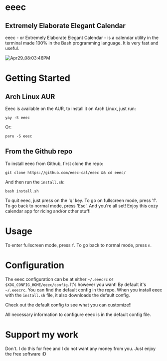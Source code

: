 # eeec
## Extremely Elaborate Elegant Calendar

eeec - or Extremely Elaborate Elegant Calendar - is a calendar utility in the terminal made 100% in the Bash programming language. It is very fast and useful.

![Apr29_08:03:46PM](https://github.com/eeec-cal/eeec/assets/165475152/594cb519-51b0-410a-9e88-4fe118768d00)

# Getting Started

## Arch Linux AUR

Eeec is available on the AUR, to install it on Arch Linux, just run:
```
yay -S eeec
```
Or:
```
paru -S eeec
```

## From the Github repo
To install eeec from Github, first clone the repo:
```
git clone https://github.com/eeec-cal/eeec && cd eeec/
```

And then run the `install.sh`:
```
bash install.sh
```

To quit eeec, just press on the 'q' key.
To go on fullscreen mode, press 'f'. To go back to normal mode, press 'Esc'.
And you're all set! Enjoy this cozy calendar app for ricing and/or other stuff!

# Usage
To enter fullscreen mode, press `f`. To go back to normal mode, press `n`.

# Configuration
The eeec configuration can be at either `~/.eeecrc` or `$XDG_CONFIG_HOME/eeec/config`. It's however you want! By default it's `~/.eeecrc`. You can find the default config in the repo. When you install eeec with the `install.sh` file, it also downloads the default config.

Check out the default config to see what you can customize!!

All necessary information to configure eeec is in the default config file.

# Support my work
Don't. I do this for free and I do not want any money from you. Just enjoy the free software :D
